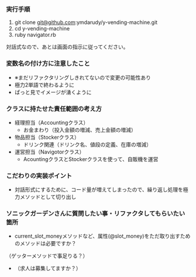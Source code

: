 ### 実行手順
1. git clone git@github.com:ymdarudy/y-vending-machine.git
2. cd y-vending-machine
3. ruby navigator.rb

対話式なので、あとは画面の指示に従ってください。

### 変数名の付け方に注意したこと
- ※まだリファクタリングしきれてないので変更の可能性あり
- 極力2単語で終わるように
- ぱっと見でイメージが湧くように

### クラスに持たせた責任範囲の考え方
- 経理担当（Accountingクラス）
  - お金まわり（投入金額の増減、売上金額の増減）
- 物品担当（Stockerクラス）
  - ドリンク関連（ドリンク名、値段の定義、在庫の増減）
- 運営担当（Navigotorクラス）
  - AcountingクラスとStockerクラスを使って、自販機を運営

### こだわりの実装ポイント
- 対話形式にするために、コード量が増えてしまったので、繰り返し処理を極力メソッドとして切り出し

### ソニックガーデンさんに質問したい事・リファクタしてもらいたい箇所
- current_slot_moneyメソッドなど、属性(@slot_money)をただ取り出すためのメソッドは必要ですか？

（ゲッターメソッドで事足りる？）

- （求人は募集してますか？）

